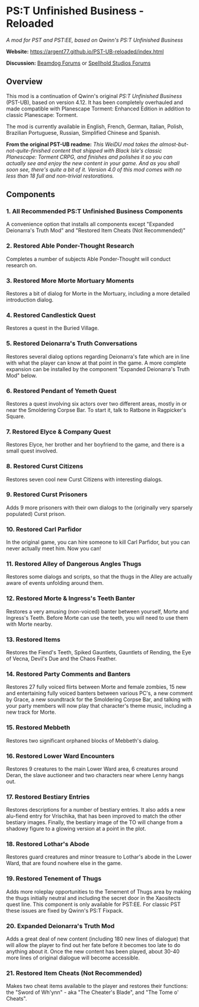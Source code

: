 # PS:T Unfinished Business - Reloaded
*A mod for PST and PST:EE, based on Qwinn's PS:T Unfinished Business*

**Website:** https://argent77.github.io/PST-UB-reloaded/index.html

**Discussion:** [Beamdog Forums](https://forums.beamdog.com/discussion/comment/938523) or [Spellhold Studios Forums](http://www.shsforums.net/forum/553-pst-ub/)

## Overview

This mod is a continuation of Qwinn's original *PS:T Unfinished Business* (PST-UB), based on version 4.12. It has been completely overhauled and made compatible with Planescape Torment: Enhanced Edition in addition to classic Planescape: Torment.

The mod is currently available in English, French, German, Italian, Polish, Brazilian Portuguese, Russian, Simplified Chinese and Spanish.

**From the original PST-UB readme:** *This WeiDU mod takes the almost-but-not-quite-finished content that shipped with Black Isle's classic Planescape: Torment CRPG, and finishes and polishes it so you can actually see and enjoy the new content in your game. And as you shall soon see, there's quite a bit of it. Version 4.0 of this mod comes with no less than 18 full and non-trivial restorations.*

## Components

### 1. All Recommended PS:T Unfinished Business Components
A convenience option that installs all components except "Expanded Deionarra's Truth Mod" and "Restored Item Cheats (Not Recommended)"

### 2. Restored Able Ponder-Thought Research
Completes a number of subjects Able Ponder-Thought will conduct research on.

### 3. Restored More Morte Mortuary Moments
Restores a bit of dialog for Morte in the Mortuary, including a more detailed introduction dialog.

### 4. Restored Candlestick Quest
Restores a quest in the Buried Village.

### 5. Restored Deionarra's Truth Conversations
Restores several dialog options regarding Deionarra's fate which are in line with what the player can know at that point in the game. A more complete expansion can be installed by the component "Expanded Deionarra's Truth Mod" below.

### 6. Restored Pendant of Yemeth Quest
Restores a quest involving six actors over two different areas, mostly in or near the Smoldering Corpse Bar. To start it, talk to Ratbone in Ragpicker's Square.

### 7. Restored Elyce & Company Quest
Restores Elyce, her brother and her boyfriend to the game, and there is a small quest involved.

### 8. Restored Curst Citizens
Restores seven cool new Curst Citizens with interesting dialogs.

### 9. Restored Curst Prisoners
Adds 9 more prisoners with their own dialogs to the (originally very sparsely populated) Curst prison.

### 10. Restored Carl Parfidor
In the original game, you can hire someone to kill Carl Parfidor, but you can never actually meet him. Now you can!

### 11. Restored Alley of Dangerous Angles Thugs
Restores some dialogs and scripts, so that the thugs in the Alley are actually aware of events unfolding around them.

### 12. Restored Morte & Ingress's Teeth Banter
Restores a very amusing (non-voiced) banter between yourself, Morte and Ingress's Teeth. Before Morte can use the teeth, you will need to use them with Morte nearby.

### 13. Restored Items
Restores the Fiend's Teeth, Spiked Gauntlets, Gauntlets of Rending, the Eye of Vecna, Devil's Due and the Chaos Feather.

### 14. Restored Party Comments and Banters
Restores 27 fully voiced flirts between Morte and female zombies, 15 new and entertaining fully voiced banters between various PC's, a new comment by Grace, a new soundtrack for the Smoldering Corpse Bar, and talking with your party members will now play that character's theme music, including a new track for Morte.

### 15. Restored Mebbeth
Restores two significant orphaned blocks of Mebbeth's dialog.

### 16. Restored Lower Ward Encounters
Restores 9 creatures to the main Lower Ward area, 6 creatures around Deran, the slave auctioneer and two characters near where Lenny hangs out.

### 17. Restored Bestiary Entries
Restores descriptions for a number of bestiary entries. It also adds a new alu-fiend entry for Vrischika, that has been improved to match the other bestiary images. Finally, the bestiary image of the TO will change from a shadowy figure to a glowing version at a point in the plot.

### 18. Restored Lothar's Abode
Restores guard creatures and minor treasure to Lothar's abode in the Lower Ward, that are found nowhere else in the game.

### 19. Restored Tenement of Thugs
Adds more roleplay opportunities to the Tenement of Thugs area by making the thugs initially neutral and including the secret door in the Xaositects quest line. This component is only available for PST:EE. For classic PST these issues are fixed by Qwinn's PS:T Fixpack.

### 20. Expanded Deionarra's Truth Mod
Adds a great deal of new content (including 180 new lines of dialogue) that will allow the player to find out her fate before it becomes too late to do anything about it. Once the new content has been played, about 30-40 more lines of original dialogue will become accessible.

### 21. Restored Item Cheats (Not Recommended)
Makes two cheat items available to the player and restores their functions: the "Sword of Wh'ynn" - aka "The Cheater's Blade", and "The Tome o' Cheats".
